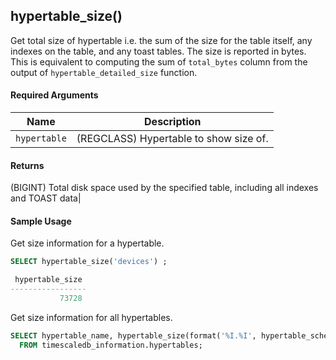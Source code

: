 ## hypertable_size()  

Get total size of hypertable i.e. the sum of the size for the table itself, 
any indexes on the table, and any toast tables. The size is reported in bytes. 
This is equivalent to computing the sum of `total_bytes` column from the 
output of `hypertable_detailed_size` function.

#### Required Arguments 

|Name|Description|
|---|---|
| `hypertable` | (REGCLASS) Hypertable to show size of. |

#### Returns 
(BIGINT) Total disk space used by the specified table, including all indexes and TOAST data|

#### Sample Usage 
Get size information for a hypertable.
```sql
SELECT hypertable_size('devices') ;

 hypertable_size
-----------------
           73728
```

Get size information for all hypertables.
```sql
SELECT hypertable_name, hypertable_size(format('%I.%I', hypertable_schema, hypertable_name)::regclass)
  FROM timescaledb_information.hypertables;
```
